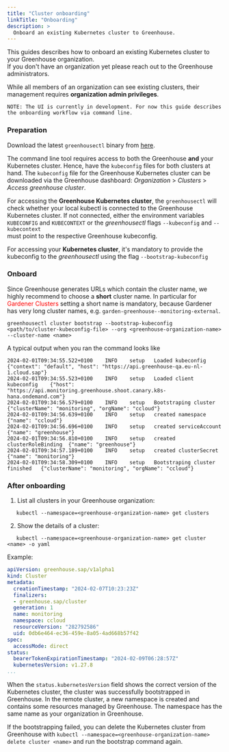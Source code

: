```yaml
---
title: "Cluster onboarding"
linkTitle: "Onboarding"
description: >
  Onboard an existing Kubernetes cluster to Greenhouse.
---
```


This guides describes how to onboard an existing Kubernetes cluster to your Greenhouse organization.  
If you don't have an organization yet please reach out to the Greenhouse administrators.  

While all members of an organization can see existing clusters, their management requires **organization admin privileges**. 

```
NOTE: The UI is currently in development. For now this guide describes the onboarding workflow via command line.
```

### Preparation

Download the latest `greenhousectl` binary from [here](https://github.com/cloudoperators/greenhouse/releases). 

The command line tool requires access to both the Greenhouse **and** your Kubernetes cluster. 
Hence, have the `kubeconfig` files for both clusters at hand. The `kubeconfig` file for the Greenhouse Kubernetes cluster can be downloaded via the Greenhouse dashboard: _Organization_ > _Clusters_ > _Access greenhouse cluster_. 

For accessing the **Greenhouse Kubernetes cluster**, the `greenhousectl` will check whether your local kubectl is connected to the Greenhouse Kubernetes cluster. If not connected, 
either the environment variables `KUBECONFIG` and `KUBECONTEXT` or the *greenhousectl* flags `--kubeconfig` and `--kubecontext`  
must point to the respective Greenhouse kubeconfig. 

For accessing your **Kubernetes cluster**, it's mandatory to provide the kubeconfig to the *greenhousectl* using the flag `--bootstrap-kubeconfig` 
### Onboard

Since Greenhouse generates URLs which contain the cluster name, we highly recommend to choose a **short** cluster name. 
In particular for <span style="color:red">Gardener Clusters</span> setting a short name is mandatory, because Gardener has very long cluster names, e.g. `garden-greenhouse--monitoring-external`.

```commandline
greenhousectl cluster bootstrap --bootstrap-kubeconfig <path/to/cluster-kubeconfig-file> --org <greenhouse-organization-name> --cluster-name <name>
```

A typical output when you ran the command looks like

```commandline
2024-02-01T09:34:55.522+0100	INFO	setup	Loaded kubeconfig	{"context": "default", "host": "https://api.greenhouse-qa.eu-nl-1.cloud.sap"}
2024-02-01T09:34:55.523+0100	INFO	setup	Loaded client kubeconfig	{"host": "https://api.monitoring.greenhouse.shoot.canary.k8s-hana.ondemand.com"}
2024-02-01T09:34:56.579+0100	INFO	setup	Bootstraping cluster	{"clusterName": "monitoring", "orgName": "ccloud"}
2024-02-01T09:34:56.639+0100	INFO	setup	created namespace	{"name": "ccloud"}
2024-02-01T09:34:56.696+0100	INFO	setup	created serviceAccount	{"name": "greenhouse"}
2024-02-01T09:34:56.810+0100	INFO	setup	created clusterRoleBinding	{"name": "greenhouse"}
2024-02-01T09:34:57.189+0100	INFO	setup	created clusterSecret	{"name": "monitoring"}
2024-02-01T09:34:58.309+0100	INFO	setup	Bootstraping cluster finished	{"clusterName": "monitoring", "orgName": "ccloud"}
```

### After onboarding

1. List all clusters in your Greenhouse organization:
```
   kubectl --namespace=<greenhouse-organization-name> get clusters
```
2. Show the details of a cluster: 
```
   kubectl --namespace=<greenhouse-organization-name> get cluster <name> -o yaml
```

Example:   
```yaml
apiVersion: greenhouse.sap/v1alpha1
kind: Cluster
metadata:
  creationTimestamp: "2024-02-07T10:23:23Z"
  finalizers:
  - greenhouse.sap/cluster
  generation: 1
  name: monitoring
  namespace: ccloud
  resourceVersion: "282792586"
  uid: 0db6e464-ec36-459e-8a05-4ad668b57f42
spec:
  accessMode: direct
status:
  bearerTokenExpirationTimestamp: "2024-02-09T06:28:57Z"
  kubernetesVersion: v1.27.8
...
```
When the `status.kubernetesVersion` field shows the correct version of the Kubernetes cluster, the cluster was successfully bootstrapped in Greenhouse.
In the remote cluster, a new namespace is created and contains some resources managed by Greenhouse. 
The namespace has the same name as your organization in Greenhouse. 

If the bootstrapping failed, you can delete the Kubernetes cluster from Greenhouse with `kubectl --namespace=<greenhouse-organization-name> delete cluster <name>` and run the bootstrap command again.
